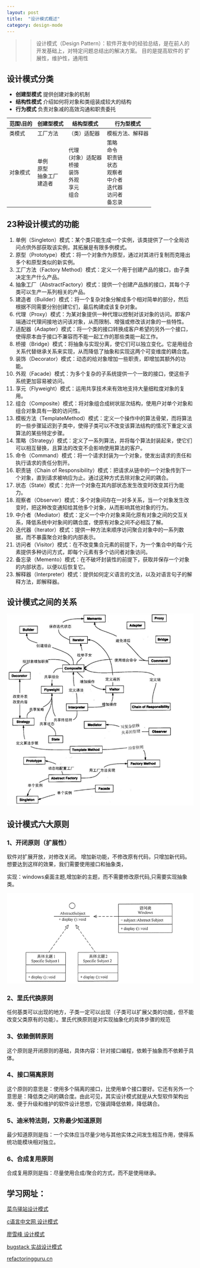 ```yaml
---
layout: post
title:  "设计模式概述"
category: design-mode
---
```


>> 设计模式（Design Pattern）：软件开发中的经验总结，是在前人的开发基础上，对特定问题总结出的解决方案。 目的是提高软件的 扩展性，维护性，通用性

## 设计模式分类

- **创建型模式** 提供创建对象的机制
- **结构性模式** 介绍如何将对象和类组装成较大的结构
- **行为模式** 负责对象减的高效沟通和职责委托

| **范围\目的** | 创建型模式                            | **结构型模式**                                               | **行为型模式**                                               |
| ------------- | ------------------------------------- | ------------------------------------------------------------ | ------------------------------------------------------------ |
| 类模式        | 工厂方法                              | （类）适配器                                                 | 模板方法、解释器                                             |
| 对象模式      | 单例<br/>原型<br/>抽象工厂<br/>建造者 | 代理<br/>(对象）适配器<br/>桥接<br/>装饰<br/>外观<br/>享元<br/>组合 | 策略<br/>命令<br/>职责链<br/>状态<br/>观察者<br/>中介者<br/>迭代器<br/>访问者<br/>备忘录 |

## 23种设计模式的功能

1. 单例（Singleton）模式：某个类只能生成一个实例，该类提供了一个全局访问点供外部获取该实例，其拓展是有限多例模式。
2. 原型（Prototype）模式：将一个对象作为原型，通过对其进行复制而克隆出多个和原型类似的新实例。
3. 工厂方法（Factory Method）模式：定义一个用于创建产品的接口，由子类决定生产什么产品。
4. 抽象工厂（AbstractFactory）模式：提供一个创建产品族的接口，其每个子类可以生产一系列相关的产品。
5. 建造者（Builder）模式：将一个复杂对象分解成多个相对简单的部分，然后根据不同需要分别创建它们，最后构建成该复杂对象。
6. 代理（Proxy）模式：为某对象提供一种代理以控制对该对象的访问。即客户端通过代理间接地访问该对象，从而限制、增强或修改该对象的一些特性。
7. 适配器（Adapter）模式：将一个类的接口转换成客户希望的另外一个接口，使得原本由于接口不兼容而不能一起工作的那些类能一起工作。
8. 桥接（Bridge）模式：将抽象与实现分离，使它们可以独立变化。它是用组合关系代替继承关系来实现，从而降低了抽象和实现这两个可变维度的耦合度。
9. 装饰（Decorator）模式：动态的给对象增加一些职责，即增加其额外的功能。
10. 外观（Facade）模式：为多个复杂的子系统提供一个一致的接口，使这些子系统更加容易被访问。
11. 享元（Flyweight）模式：运用共享技术来有效地支持大量细粒度对象的复用。
12. 组合（Composite）模式：将对象组合成树状层次结构，使用户对单个对象和组合对象具有一致的访问性。
13. 模板方法（TemplateMethod）模式：定义一个操作中的算法骨架，而将算法的一些步骤延迟到子类中，使得子类可以不改变该算法结构的情况下重定义该算法的某些特定步骤。
14. 策略（Strategy）模式：定义了一系列算法，并将每个算法封装起来，使它们可以相互替换，且算法的改变不会影响使用算法的客户。
15. 命令（Command）模式：将一个请求封装为一个对象，使发出请求的责任和执行请求的责任分割开。
16. 职责链（Chain of Responsibility）模式：把请求从链中的一个对象传到下一个对象，直到请求被响应为止。通过这种方式去除对象之间的耦合。
17. 状态（State）模式：允许一个对象在其内部状态发生改变时改变其行为能力。
18. 观察者（Observer）模式：多个对象间存在一对多关系，当一个对象发生改变时，把这种改变通知给其他多个对象，从而影响其他对象的行为。
19. 中介者（Mediator）模式：定义一个中介对象来简化原有对象之间的交互关系，降低系统中对象间的耦合度，使原有对象之间不必相互了解。
20. 迭代器（Iterator）模式：提供一种方法来顺序访问聚合对象中的一系列数据，而不暴露聚合对象的内部表示。
21. 访问者（Visitor）模式：在不改变集合元素的前提下，为一个集合中的每个元素提供多种访问方式，即每个元素有多个访问者对象访问。
22. 备忘录（Memento）模式：在不破坏封装性的前提下，获取并保存一个对象的内部状态，以便以后恢复它。
23. 解释器（Interpreter）模式：提供如何定义语言的文法，以及对语言句子的解释方法，即解释器。

## 设计模式之间的关系

![image-20200623181145077](..\images\image-20200623181145077.png)

## 设计模式六大原则

### 1、开闭原则（扩展性）

软件对扩展开放，对修改关闭。 增加新功能，不修改原有代码，只增加新代码。 想要达到这样的效果，我们需要使用接口和抽象类，

实现：windows桌面主题,增加新的主题，而不需要修改原代码,只需要实现抽象类。

![image-20200410001121133](../images/image-20200410001121133-1586449345337.png)

### 2、里氏代换原则

任何基类可以出现的地方，子类一定可以出现（子类可以扩展父类的功能，但不能改变父类原有的功能）。里氏代换原则是对实现抽象化的具体步骤的规范

### 3、依赖倒转原则

这个原则是开闭原则的基础，具体内容：针对接口编程，依赖于抽象而不依赖于具体。

### 4、接口隔离原则

这个原则的意思是：使用多个隔离的接口，比使用单个接口要好。它还有另外一个意思是：降低类之间的耦合度。由此可见，其实设计模式就是从大型软件架构出发、便于升级和维护的软件设计思想，它强调降低依赖，降低耦合。

### 5、迪米特法则，又称最少知道原则

最少知道原则是指：一个实体应当尽量少地与其他实体之间发生相互作用，使得系统功能模块相对独立。

### 6、合成复用原则

合成复用原则是指：尽量使用合成/聚合的方式，而不是使用继承。

## 学习网址：

[菜鸟驿站设计模式](https://www.runoob.com/design-pattern/design-pattern-intro.html)

[c语言中文网 设计模式](http://c.biancheng.net/view/1322.html)

[廖雪峰 设计模式](https://www.liaoxuefeng.com/wiki/1252599548343744/1264742167474528)

[bugstack 实战设计模式](https://bugstack.cn/itstack/itstack-demo-design.html)

[refactoringguru.cn](https://refactoringguru.cn/design-patterns)

